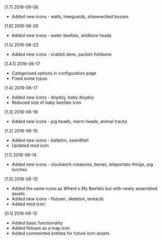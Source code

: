 [1.7] 2016-09-06
- Added new icons - walls, treeguards, shipwrecked bosses

[1.6] 2016-06-26
- Added new icons - water beefalo, wildbore heads

[1.5] 2016-06-23
- Added new icons - crabbit dens, packim fishbone

[1.4.1] 2016-06-17
- Categorised options in configuration page
- Fixed some typos

[1.4] 2016-06-17
- Added new icons - doydoy, baby doydoy
- Reduced size of baby beefalo icon

[1.3] 2016-06-16
- Added new icons - pig heads, merm heads, animal tracks

[1.2] 2016-06-15
- Added new icons - ballphin, swordfish
- Updated mod icon

[1.1] 2016-06-14
- Added new icons - clockwork creatures, bones, teleportato things, pig torches

[1.0] 2016-06-13
- Added the same icons as Where's My Beefalo but with newly assembled assets
- Added new icons - flotsam, skeleton, tentacle
- Added mod icon

[0.1] 2016-06-12
- Added basic functionality
- Added flotsam as a map icon
- Added commented entities for future icon assets
